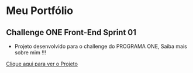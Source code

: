 # Meu Portfólio

## Challenge ONE Front-End Sprint 01

- Projeto desenvolvido para o challenge do PROGRAMA ONE, Saiba mais sobre mim !!!

<a href="https://viniciusdiasamorim.github.io/SobreMim/">Clique aqui para ver o Projeto</a>
